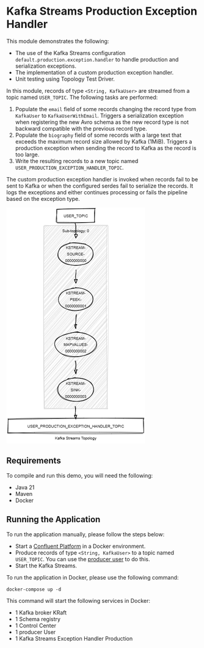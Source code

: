 # Kafka Streams Production Exception Handler

This module demonstrates the following:

- The use of the Kafka Streams configuration `default.production.exception.handler` to handle production and serialization exceptions.
- The implementation of a custom production exception handler.
- Unit testing using Topology Test Driver.

In this module, records of type `<String, KafkaUser>` are streamed from a topic named `USER_TOPIC`.
The following tasks are performed:

1. Populate the `email` field of some records changing the record type from `KafkaUser` to `KafkaUserWithEmail`.
   Triggers a serialization exception when registering the new Avro schema as the new record type is not backward
   compatible with the previous record type.
2. Populate the `biography` field of some records with a large text that exceeds the maximum record size allowed by Kafka (1MiB).
   Triggers a production exception when sending the record to Kafka as the record is too large.
3. Write the resulting records to a new topic named `USER_PRODUCTION_EXCEPTION_HANDLER_TOPIC`.

The custom production exception handler is invoked when records fail to be sent to Kafka or when the configured serdes fail to serialize the records.
It logs the exceptions and either continues processing or fails the pipeline based on the exception type.

![topology.png](topology.png)

## Requirements

To compile and run this demo, you will need the following:

- Java 21
- Maven
- Docker

## Running the Application

To run the application manually, please follow the steps below:

- Start a [Confluent Platform](https://docs.confluent.io/platform/current/quickstart/ce-docker-quickstart.html#step-1-download-and-start-cp) in a Docker environment.
- Produce records of type `<String, KafkaUser>` to a topic named `USER_TOPIC`. You can use the [producer user](../specific-producers/kafka-streams-producer-user) to do this.
- Start the Kafka Streams.

To run the application in Docker, please use the following command:

```console
docker-compose up -d
```

This command will start the following services in Docker:

- 1 Kafka broker KRaft
- 1 Schema registry
- 1 Control Center
- 1 producer User
- 1 Kafka Streams Exception Handler Production
